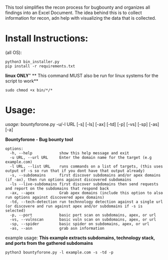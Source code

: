 This tool simplifies the recon process for bugbounty and organizes all findings into an Excel Document. The idea behind this is to collect information for recon, adn help with visualizing the data that is collected. 


# Install Instructions:

(all OS):
  ```
  python3 bin_installer.py
  pip install -r requirements.txt
  ```

**linux ONLY**" 
** This command MUST also be run for linux systems for the script to work**
  ```
  sudo chmod +x bin/*/*
  ```


# Usage:

*usage:* bountyforone.py -u/-l URL [-s] [-ls] [-ax] [-td] [-p] [-vs] [-sp] [-as] [-a]

**Bountyforone - Bug bounty tool**

```
options:
  -h, --help            show this help message and exit
  -u URL, --url URL     Enter the domain name for the target (e.g example.com)
  -l URL, --list URL    runs commands on a list of targets, (this uses output of -s so run that if you dont have that output already)
  -s, --subdomains      first discover subdomains and/or apex domains (if -ax), then run options against discovered subdomains
  -ls --live-subdomains first discover subdomains then send requests and report on the subdomains that respond back
  -ax, --apex           Grab apex domains (include this option to also run options against discovered apex domains)
  -td, --tech-detection run technnology detection against a single url (or discovere and run against apex and/or subdomains if -s is selected)
  -p, --port            basic port scan on subdomains, apex, or url
  -vs, --vulnscan       basic vuln scan on subdomains, apex, or url
  -sp, --spider         basic spider on subdomains, apex, or url
  -as, --asn            grab asn information
  ```


example usage:
  **This example extracts subdomains, technology stack, and ports from the gathered subdomains**
  ```
  python3 bountyforone.py -l example.com -s -td -p
  ```





